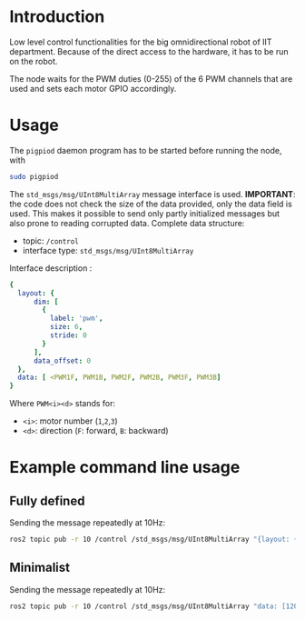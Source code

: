 # Introduction

Low level control functionalities for the big omnidirectional robot of IIT department. Because of the direct access to the hardware, it has to be run on the robot.

The node waits for the PWM duties (0-255) of the 6 PWM channels that are used and sets each motor GPIO accordingly.

# Usage

The `pigpiod` daemon program has to be started before running the node, with
```bash
sudo pigpiod
```

The `std_msgs/msg/UInt8MultiArray` message interface is used. **IMPORTANT**: the code does not check the size of the data provided, only the data field is used. This makes it possible to send only partly initialized messages but also prone to reading corrupted data. Complete data structure:

- topic: `/control`
- interface type: `std_msgs/msg/UInt8MultiArray`

Interface description :
```yaml
{
  layout: {
      dim: [
        {
          label: 'pwm',
          size: 6,
          stride: 0
        }
      ],
      data_offset: 0
  },
  data: [ <PWM1F, PWM1B, PWM2F, PWM2B, PWM3F, PWM3B]
}
```
Where `PWM<i><d>` stands for:
- `<i>`: motor number (`1`,`2`,`3`)
- `<d>`: direction (`F`: forward, `B`: backward)


# Example command line usage
## Fully defined

Sending the message repeatedly at 10Hz:

```bash
ros2 topic pub -r 10 /control /std_msgs/msg/UInt8MultiArray "{layout: {dim: [{label: 'pwm', size: 6, stride: 0}], data_offset: 0}, data: [120,8,0,128,0,128,0]}"
```

## Minimalist

Sending the message repeatedly at 10Hz:

```bash
ros2 topic pub -r 10 /control /std_msgs/msg/UInt8MultiArray "data: [120,8,0,128,0,128,0]"
```

